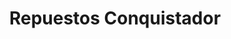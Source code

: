 ---
title: "Repuestos Conquistador"
url: /quetzaltenango/repuestos-conquistador/
shop: Autoteile
---